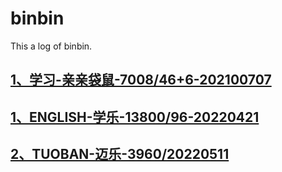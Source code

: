 # binbin
This a log of binbin.
## [1、学习-亲亲袋鼠-7008/46+6-202100707](LEARN/0.MD#1)
## [1、ENGLISH-学乐-13800/96-20220421](LEARN/1.MD#1)
## [2、TUOBAN-迈乐-3960/20220511](LEARN/2.MD#1)
